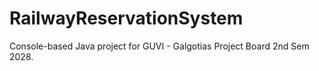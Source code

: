 # RailwayReservationSystem
Console-based Java project for GUVI - Galgotias Project Board 2nd Sem 2028.
